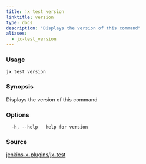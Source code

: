 ```yaml
---
title: jx test version
linktitle: version
type: docs
description: "Displays the version of this command"
aliases:
  - jx-test_version
---
```


### Usage

```
jx test version
```

### Synopsis

Displays the version of this command

### Options

```
  -h, --help   help for version
```

### Source

[jenkins-x-plugins/jx-test](https://github.com/jenkins-x-plugins/jx-test)
